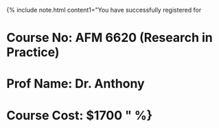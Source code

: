 
{% include note.html content1="You have successfully registered for <br>
# Course No: AFM 6620 (Research in Practice)<br>
# Prof Name: Dr. Anthony<br>
# Course Cost: $1700 " %}
